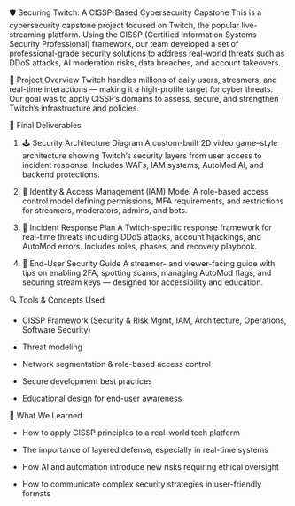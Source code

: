 🛡️ Securing Twitch: A CISSP-Based Cybersecurity Capstone
This is a cybersecurity capstone project focused on Twitch, the popular live-streaming platform. Using the CISSP (Certified Information Systems Security Professional) framework, our team developed a set of professional-grade security solutions to address real-world threats such as DDoS attacks, AI moderation risks, data breaches, and account takeovers.

📌 Project Overview
Twitch handles millions of daily users, streamers, and real-time interactions — making it a high-profile target for cyber threats. Our goal was to apply CISSP’s domains to assess, secure, and strengthen Twitch’s infrastructure and policies.

🔧 Final Deliverables
1. 🕹️ Security Architecture Diagram
A custom-built 2D video game–style architecture showing Twitch’s security layers from user access to incident response. Includes WAFs, IAM systems, AutoMod AI, and backend protections.

2. 🔐 Identity & Access Management (IAM) Model
A role-based access control model defining permissions, MFA requirements, and restrictions for streamers, moderators, admins, and bots.

3. 🚨 Incident Response Plan
A Twitch-specific response framework for real-time threats including DDoS attacks, account hijackings, and AutoMod errors. Includes roles, phases, and recovery playbook.

4. 📘 End-User Security Guide
A streamer- and viewer-facing guide with tips on enabling 2FA, spotting scams, managing AutoMod flags, and securing stream keys — designed for accessibility and education.

🔍 Tools & Concepts Used
* CISSP Framework (Security & Risk Mgmt, IAM, Architecture, Operations, Software Security)

* Threat modeling

* Network segmentation & role-based access control

* Secure development best practices

* Educational design for end-user awareness

🧠 What We Learned
* How to apply CISSP principles to a real-world tech platform

* The importance of layered defense, especially in real-time systems

* How AI and automation introduce new risks requiring ethical oversight

* How to communicate complex security strategies in user-friendly formats

